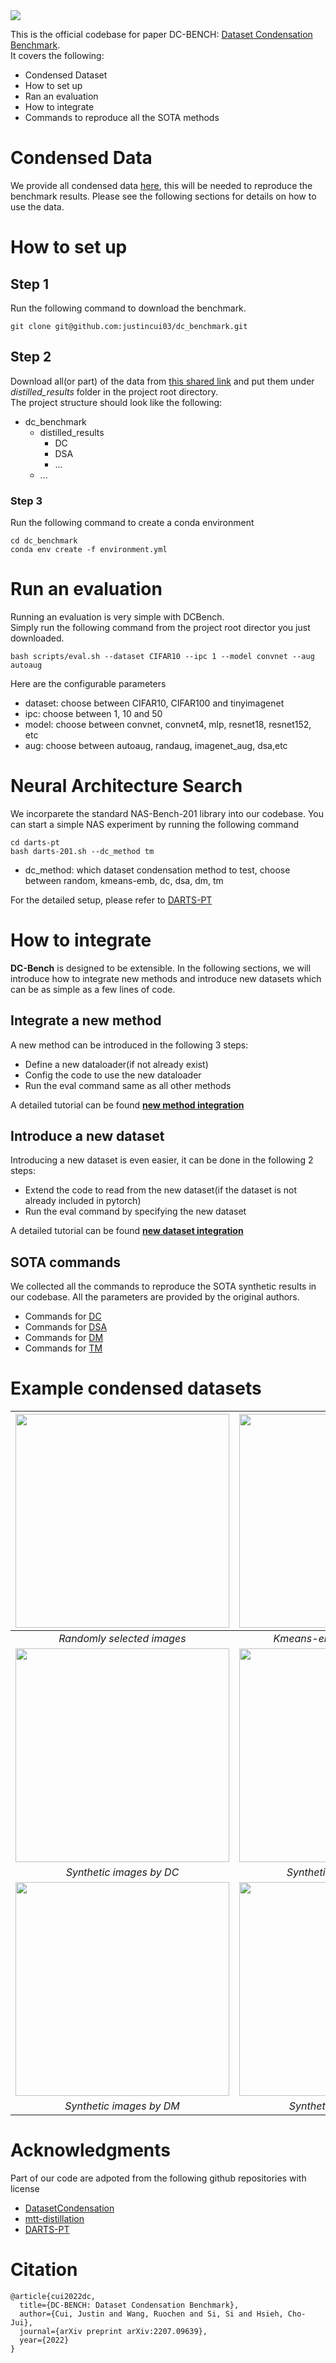 <img src="pictures/logo.png">

This is the official codebase for paper DC-BENCH: [Dataset Condensation Benchmark](https://arxiv.org/abs/2207.09639).  
It covers the following:  
- Condensed Dataset
- How to set up 
- Ran an evaluation
- How to integrate
- Commands to reproduce all the SOTA methods


# Condensed Data 
We provide all condensed data [here](https://drive.google.com/drive/folders/1trp0MyUoL9QrbsdQ8w7TxgoXcMJecoyH?usp=sharing), this will be needed to reproduce the benchmark results. Please see the following sections for details on how to use the data.

# How to set up
## Step 1 
Run the following command to download the benchmark.
```
git clone git@github.com:justincui03/dc_benchmark.git
```
## Step 2
Download all(or part) of the data from [this shared link](https://drive.google.com/drive/folders/1trp0MyUoL9QrbsdQ8w7TxgoXcMJecoyH?usp=sharing) and put them under <em>distilled_results</em> folder in the project root directory.   
The project structure should look like the following:    
- dc_benchmark
  - distilled_results
    - DC
    - DSA
    - ...
  - ...

### Step 3
Run the following command to create a conda environment
```
cd dc_benchmark
conda env create -f environment.yml
```

# Run an evaluation
Running an evaluation is very simple with DCBench.  
Simply run the following command from the project root director you just downloaded.
```
bash scripts/eval.sh --dataset CIFAR10 --ipc 1 --model convnet --aug autoaug
```
Here are the configurable parameters
- dataset: choose between CIFAR10, CIFAR100 and tinyimagenet
- ipc: choose between 1, 10 and 50
- model: choose between convnet, convnet4, mlp, resnet18, resnet152, etc
- aug: choose between autoaug, randaug, imagenet_aug, dsa,etc

# Neural Architecture Search
We incorparete the standard NAS-Bench-201 library into our codebase.
You can start a simple NAS experiment by running the following command
```
cd darts-pt
bash darts-201.sh --dc_method tm
```
- dc_method: which dataset condensation method to test, choose between random, kmeans-emb, dc, dsa, dm, tm

For the detailed setup, please refer to [DARTS-PT
](https://github.com/ruocwang/darts-pt)

# How to integrate
**DC-Bench** is designed to be extensible. In the following sections, we will introduce how to integrate new methods and introduce new datasets which can be as simple as a few lines of code. 
## Integrate a new method
A new method can be introduced in the following 3 steps:
- Define a new dataloader(if not already exist)
- Config the code to use the new dataloader
- Run the eval command same as all other methods

A detailed tutorial can be found [**new method integration**](docs/new_method.md)


## Introduce a new dataset
Introducing a new dataset is even easier, it can be done in the following 2 steps:  
- Extend the code to read from the new dataset(if the dataset is not already included in pytorch)
- Run the eval command by specifying the new dataset

A detailed tutorial can be found [**new dataset integration**](docs/new_dataset.md)

## SOTA commands
We collected all the commands to reproduce the SOTA synthetic results in our codebase. All the parameters are provided by the original authors.   
- Commands for [DC](methods/dc/readme.md)
- Commands for [DSA](methods/dc/readme.md)
- Commands for [DM](methods/dc/readme.md)
- Commands for [TM](methods/tm/readme.md)



# Example condensed datasets
|<img src="pictures/random.png" width="342" height="342">| <img src="pictures/kmeans_selection.png" width="342" height="342">|
|:--:|:--:|
|*Randomly selected images* | *Kmeans-emb selected images* |
|<img src="pictures/vis_DC_CIFAR10_ConvNet_10ipc_exp3_iter1000.png" width="342" height="342"> | <img src="pictures/vis_DSA_CIFAR10_ConvNet_10ipc_exp4_iter1000.png" width="342" height="342">|
|*Synthetic images by DC* | *Synthetic images by DSA* |
|<img src="pictures/vis_DM_CIFAR10_ConvNet_10ipc_exp0_iter20000.png" width="342" height="342"> |<img src="pictures/tm_cifar_10_ipc10.png" width="342" height="342">|
|*Synthetic images by DM* | *Synthetic images by TM* |

# Acknowledgments

Part of our code are adpoted from the following github repositories with license
- [DatasetCondensation](https://github.com/VICO-UoE/DatasetCondensation)
- [mtt-distillation](https://github.com/GeorgeCazenavette/mtt-distillation)
- [DARTS-PT](https://github.com/ruocwang/darts-pt)

# Citation
```
@article{cui2022dc,
  title={DC-BENCH: Dataset Condensation Benchmark},
  author={Cui, Justin and Wang, Ruochen and Si, Si and Hsieh, Cho-Jui},
  journal={arXiv preprint arXiv:2207.09639},
  year={2022}
}
```
